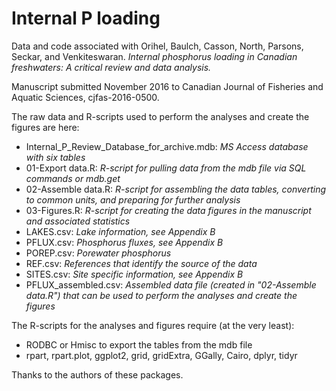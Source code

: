 # Internal P loading

Data and code associated with Orihel, Baulch, Casson, North, Parsons, Seckar, and Venkiteswaran. *Internal phosphorus loading in Canadian freshwaters: A critical review and data analysis.*

Manuscript submitted November 2016 to Canadian Journal of Fisheries and Aquatic Sciences, cjfas-2016-0500.

The raw data and R-scripts used to perform the analyses and create the figures are here:

- Internal_P_Review_Database_for_archive.mdb: *MS Access database with six tables*
- 01-Export data.R: *R-script for pulling data from the mdb file via SQL commands or mdb.get*
- 02-Assemble data.R: *R-script for assembling the data tables, converting to common units, and preparing for further analysis*
- 03-Figures.R: *R-script for creating the data figures in the manuscript and associated statistics*
- LAKES.csv: *Lake information, see Appendix B*
- PFLUX.csv: *Phosphorus fluxes, see Appendix B*
- POREP.csv: *Porewater phosphorus*
- REF.csv: *References that identify the source of the data*
- SITES.csv: *Site specific information, see Appendix B*
- PFLUX_assembled.csv: *Assembled data file (created in "02-Assemble data.R") that can be used to perform the analyses and create the figures*

The R-scripts for the analyses and figures require (at the very least):
* RODBC or Hmisc to export the tables from the mdb file
* rpart, rpart.plot, ggplot2, grid, gridExtra, GGally, Cairo, dplyr, tidyr

Thanks to the authors of these packages.
